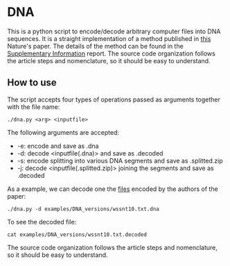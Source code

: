 DNA
===

This is a python script to encode/decode arbitrary computer files into DNA sequences.
It is a straight implementation of a method published in [this][1] Nature's paper.
The details of the method can be found in the [Supplementary Information][2] report.
The source code organization follows the article steps and nomenclature, so it should be easy to understand.

How to use
----------


The script accepts four types of operations passed as arguments together with the file name:

    ./dna.py <arg> <inputfile>

The following arguments are accepted:
* -e: encode <inputfile> and save as <inputfile>.dna
* -d: decode <inputfile(.dna)> and save as <inputfile>.decoded
* -s: encode <inputfile> splitting into various DNA segments and save as <inputfile>.splitted.zip
* -j: decode <inputfile(.splitted.zip)> joining the segments and save as <inputfile>.decoded

As a example, we can decode one the [files][3] encoded by the authors of the paper:

    ./dna.py -d examples/DNA_versions/wssnt10.txt.dna
    
To see the decoded file:

    cat examples/DNA_versions/wssnt10.txt.decoded

The source code organization follows the article steps and nomenclature, so it should be easy to understand.


[1]:http://www.nature.com/nature/journal/v494/n7435/full/nature11875.html
[2]:http://www.nature.com/nature/journal/vaop/ncurrent/extref/nature11875-s2.pdf
[3]:http://www.ebi.ac.uk/goldman-srv/DNA-storage/orig_files/
